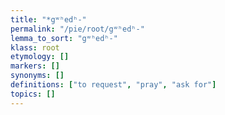 ```yaml
---
title: "*gʷʰedʰ-"
permalink: "/pie/root/gʷʰedʰ-"
lemma_to_sort: "gʷʰedʰ-"
klass: root
etymology: []
markers: []
synonyms: []
definitions: ["to request", "pray", "ask for"]
topics: []
---
```

